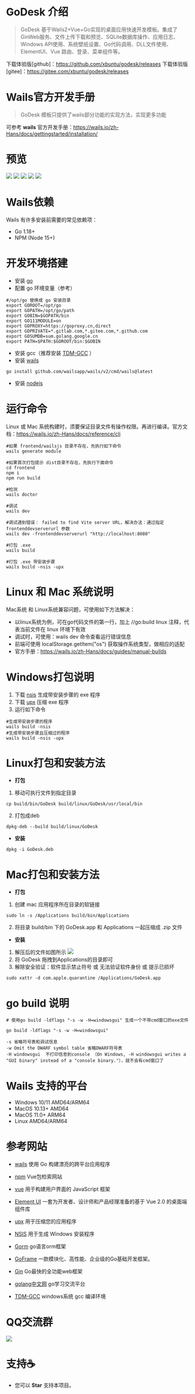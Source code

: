 # GoDesk 介绍
>GoDesk 基于Wails2+Vue+Go实现的桌面应用快速开发模板。集成了GinWeb服务、文件上传下载和预览、SQLite数据库操作、应用日志、Windows API使用、系统壁纸设置、Go代码调用、DLL文件使用、ElementUI、Vue 路由、登录、菜单组件等。

下载体验版[github]：https://github.com/xbuntu/godesk/releases
下载体验版[gitee]：https://gitee.com/xbuntu/godesk/releases

# Wails官方开发手册
>GoDesk 模板只提供了wails部分功能的实现方法，实现更多功能

可参考 **wails** 官方开发手册：https://wails.io/zh-Hans/docs/gettingstarted/installation/

# 预览
![](preview/1.jpg)
![](preview/2.jpg)
![](preview/7.jpg)
![](preview/3.jpg)
![](preview/4.jpg)

# Wails依赖
Wails 有许多安装前需要的常见依赖项：
- Go 1.18+  
- NPM (Node 15+)  

# 开发环境搭建
- 安装 [go](https://studygolang.com/dl)  
- 配置 go 环境变量（参考）

```shell
#/opt/go 替换成 go 安装目录
export GOROOT=/opt/go
export GOPATH=/opt/go/path
export GOBIN=$GOPATH/bin
export GO111MODULE=on
export GOPROXY=https://goproxy.cn,direct
export GOPRIVATE=*.gitlab.com,*.gitee.com,*.github.com
export GOSUMDB=sum.golang.google.cn
export PATH=$PATH:$GOROOT/bin:$GOBIN
```

- 安装 gcc（推荐安装 [TDM-GCC](https://jmeubank.github.io/tdm-gcc/download/) ）  
- 安装 [wails](https://wails.io/zh-Hans/docs/gettingstarted/installation/)  
```shell
go install github.com/wailsapp/wails/v2/cmd/wails@latest
```
- 安装 [nodejs](https://nodejs.org/) 

# 运行命令
Linux 或 Mac 系统构建时，须要保证目录文件有操作权限。再进行编译。官方文档：https://wails.io/zh-Hans/docs/reference/cli
```shell
#如果 frontend/wailsjs 目录不存在，先执行如下命令
wails generate module

#如果首次打包提示 dist目录不存在，先执行下面命令
cd frontend
npm i
npm run build

#检测
wails doctor

#调试
wails dev

#调试遇到错误： failed to find Vite server URL，解决办法：通过指定 frontenddevserverurl 参数
wails dev -frontenddevserverurl "http://localhost:8080"

#打包 .exe
wails build 

#打包 .exe 带安装步骤
wails build -nsis -upx

```
# Linux 和 Mac 系统说明
Mac系统 和 Linux系统兼容问题，可使用如下方法解决：
- 以linux系统为例，可在go代码文件的第一行，加上 //go:build linux 注释，代表当前文件在 linux 环境下有效
- 调试时，可使用：wails dev 命令查看运行错误信息
- 前端可使用 localStorage.getItem("os") 获取操作系统类型，做相应的适配
- 官方手册：https://wails.io/zh-Hans/docs/guides/manual-builds

# Windows打包说明
1. 下载 [nsis](https://nsis.sourceforge.io/Download) 生成带安装步骤的 exe 程序
2. 下载 [upx](https://upx.github.io/) 压缩 exe 程序
3. 运行如下命令
```shell
#生成带安装步骤的程序
wails build -nsis
#生成带安装步骤且压缩过的程序
wails build -nsis -upx
```

# Linux打包和安装方法
- **打包**
1. 移动可执行文件到指定目录
```shell
cp build/bin/GoDesk build/linux/GoDesk/usr/local/bin
```
2. 打包成deb
```shell
dpkg-deb --build build/linux/GoDesk
```
- **安装**
```shell
dpkg -i GoDesk.deb
```

# Mac打包和安装方法
- **打包**
1. 创建 mac 应用程序所在目录的软链接
```shell
sudo ln -s /Applications build/bin/Applications
```
2. 将目录 build/bin 下的 GoDesk.app 和 Applications 一起压缩成 .zip 文件
- **安装**
1. 解压后的文件如图所示
   ![](preview/6.jpg)
2. 将 GoDesk 拖拽到Applications的目录即可
3. 解除安全验证：软件显示禁止符号 或 无法验证软件身份 或 提示已损坏
```shell
sudo xattr -d com.apple.quarantine /Applications/GoDesk.app
```

# go build 说明
```shell
# 使用go build -ldflags "-s -w -H=windowsgui" 生成一个不带cmd窗口的exe文件

go build -ldflags "-s -w -H=windowsgui"

-s 省略符号表和调试信息
-w Omit the DWARF symbol table 省略DWARF符号表
-H windowsgui  不打印信息到console （On Windows, -H windowsgui writes a "GUI binary" instead of a "console binary."），就不会有cmd窗口了
```

# Wails 支持的平台
 - Windows 10/11 AMD64/ARM64
 - MacOS 10.13+ AMD64
 - MacOS 11.0+ ARM64
 - Linux AMD64/ARM64

# 参考网站
- [wails](https://wails.io/zh-Hans/docs/gettingstarted/installation/)  使用 Go 构建漂亮的跨平台应用程序    

- [npm](https://www.npmjs.com/)  Vue包检索网站

- [vue](https://cn.vuejs.org/)  用于构建用户界面的 JavaScript 框架   

- [Element UI](https://element.eleme.io/#/zh-CN/component/installation) 一套为开发者、设计师和产品经理准备的基于 Vue 2.0 的桌面端组件库    

- [upx](https://upx.github.io/)  用于压缩您的应用程序    

- [NSIS](https://nsis.sourceforge.io/Download)  用于生成 Windows 安装程序   

- [Gorm](https://gorm.io/zh_CN/docs/query.html)  go语言orm框架  

- [GoFrame](https://goframe.org/display/gf)  一款模块化、高性能、企业级的Go基础开发框架。    

- [Gin](https://gin-gonic.com/)  Go最快的全功能web框架  

- [golang中文网](https://studygolang.com/dl)  go学习交流平台  

- [TDM-GCC](https://jmeubank.github.io/tdm-gcc/download/)  windows系统 gcc 编译环境

# QQ交流群  
![](preview/wails.png)

# 支持☕
 - 您可以 **Star** 支持本项目。
